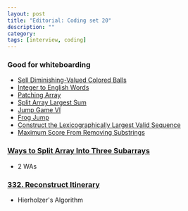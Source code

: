 ```yaml
---
layout: post
title: "Editorial: Coding set 20" 
description: ""
category: 
tags: [interview, coding]
--- 
```


### Good for whiteboarding
* [Sell Diminishing-Valued Colored Balls](https://leetcode.com/submissions/detail/418259385/)
* [Integer to English Words](https://leetcode.com/submissions/detail/421384152/)
* [Patching Array](https://leetcode.com/submissions/detail/423845641/)
* [Split Array Largest Sum](https://leetcode.com/submissions/detail/424481446/)
* [Jump Game VI](https://leetcode.com/submissions/detail/432709102/)
* [Frog Jump](https://leetcode.com/submissions/detail/433503877/)
* [Construct the Lexicographically Largest Valid Sequence](https://leetcode.com/submissions/detail/440881776/)
* [Maximum Score From Removing Substrings](https://leetcode.com/submissions/detail/440971558/)

### [Ways to Split Array Into Three Subarrays](https://leetcode.com/submissions/detail/437989159/)
* 2 WAs

### [332. Reconstruct Itinerary](https://leetcode.com/submissions/detail/407099854/)
* Hierholzer's Algorithm
